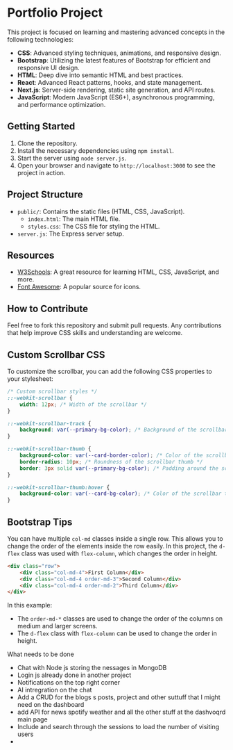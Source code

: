 # Portfolio Project

This project is focused on learning and mastering advanced concepts in the following technologies:

- **CSS**: Advanced styling techniques, animations, and responsive design.
- **Bootstrap**: Utilizing the latest features of Bootstrap for efficient and responsive UI design.
- **HTML**: Deep dive into semantic HTML and best practices.
- **React**: Advanced React patterns, hooks, and state management.
- **Next.js**: Server-side rendering, static site generation, and API routes.
- **JavaScript**: Modern JavaScript (ES6+), asynchronous programming, and performance optimization.

## Getting Started
1. Clone the repository.
2. Install the necessary dependencies using `npm install`.
3. Start the server using `node server.js`.
4. Open your browser and navigate to `http://localhost:3000` to see the project in action.

## Project Structure
- `public/`: Contains the static files (HTML, CSS, JavaScript).
  - `index.html`: The main HTML file.
  - `styles.css`: The CSS file for styling the HTML.
- `server.js`: The Express server setup.

## Resources
- [W3Schools](https://www.w3schools.com/): A great resource for learning HTML, CSS, JavaScript, and more.
- [Font Awesome](https://fontawesome.com/): A popular source for icons.

## How to Contribute
Feel free to fork this repository and submit pull requests. Any contributions that help improve CSS skills and understanding are welcome.

## Custom Scrollbar CSS
To customize the scrollbar, you can add the following CSS properties to your stylesheet:

```css
/* Custom scrollbar styles */
::-webkit-scrollbar {
    width: 12px; /* Width of the scrollbar */
}

::-webkit-scrollbar-track {
    background: var(--primary-bg-color); /* Background of the scrollbar track */
}

::-webkit-scrollbar-thumb {
    background-color: var(--card-border-color); /* Color of the scrollbar thumb */
    border-radius: 10px; /* Roundness of the scrollbar thumb */
    border: 3px solid var(--primary-bg-color); /* Padding around the scrollbar thumb */
}

::-webkit-scrollbar-thumb:hover {
    background-color: var(--card-bg-color); /* Color of the scrollbar thumb on hover */
}
```

## Bootstrap Tips
You can have multiple `col-md` classes inside a single row. This allows you to change the order of the elements inside the row easily. In this project, the `d-flex` class was used with `flex-column`, which changes the order in height.

```html
<div class="row">
    <div class="col-md-4">First Column</div>
    <div class="col-md-4 order-md-3">Second Column</div>
    <div class="col-md-4 order-md-2">Third Column</div>
</div>
```

In this example:
- The `order-md-*` classes are used to change the order of the columns on medium and larger screens.
- The `d-flex` class with `flex-column` can be used to change the order in height.


What needs to be done

- Chat with Node js storing the nessages in MongoDB
- Login js already done in another project
- Notifications on the top right corner
- AI intregration on the chat
- Add a CRUD for the blogs  s posts, project and other suttuff that I might need on the dashboard
- add API for news spotify weather and all the other stuff at the dashvoqrd main page
- Include and search through the sessions to load the number of visiting users
-

